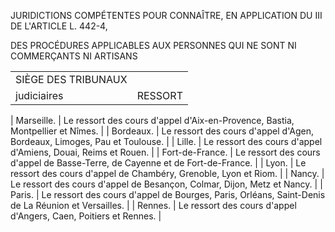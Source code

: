 JURIDICTIONS COMPÉTENTES POUR CONNAÎTRE, EN APPLICATION DU III DE L'ARTICLE L. 442-4,  

DES PROCÉDURES APPLICABLES AUX PERSONNES QUI NE SONT NI COMMERÇANTS NI ARTISANS




|  |  |
| --- | --- |
| SIÈGE DES TRIBUNAUX
judiciaires | RESSORT |
| 
Marseille. | 
Le ressort des cours d'appel d'Aix-en-Provence, Bastia, Montpellier et Nîmes. |
| 
Bordeaux. | 
Le ressort des cours d'appel d'Agen, Bordeaux, Limoges, Pau et Toulouse. |
| 
Lille. | 
Le ressort des cours d'appel d'Amiens, Douai, Reims et Rouen. |
| 
Fort-de-France. | 
Le ressort des cours d'appel de Basse-Terre, de Cayenne et de Fort-de-France. |
| 
Lyon. | 
Le ressort des cours d'appel de Chambéry, Grenoble, Lyon et Riom. |
| 
Nancy. | 
Le ressort des cours d'appel de Besançon, Colmar, Dijon, Metz et Nancy. |
| 
Paris. | 
Le ressort des cours d'appel de Bourges, Paris, Orléans, Saint-Denis de La Réunion et Versailles. |
| 
Rennes. | 
Le ressort des cours d'appel d'Angers, Caen, Poitiers et Rennes. |

